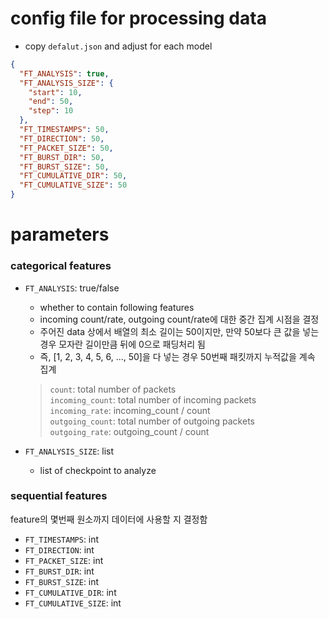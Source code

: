 # config file for processing data

- copy `defalut.json` and adjust for each model

```json
{
  "FT_ANALYSIS": true,
  "FT_ANALYSIS_SIZE": {
    "start": 10,
    "end": 50,
    "step": 10
  },
  "FT_TIMESTAMPS": 50,
  "FT_DIRECTION": 50,
  "FT_PACKET_SIZE": 50,
  "FT_BURST_DIR": 50,
  "FT_BURST_SIZE": 50,
  "FT_CUMULATIVE_DIR": 50,
  "FT_CUMULATIVE_SIZE": 50
}
```

# parameters

### categorical features

- `FT_ANALYSIS`: true/false

  - whether to contain following features
  - incoming count/rate, outgoing count/rate에 대한 중간 집계 시점을 결정
  - 주어진 data 상에서 배열의 최소 길이는 50이지만, 만약 50보다 큰 값을 넣는 경우 모자란 길이만큼 뒤에 0으로 패딩처리 됨
  - 즉, [1, 2, 3, 4, 5, 6, ..., 50]을 다 넣는 경우 50번째 패킷까지 누적값을 계속 집계

  > `count`: total number of packets<br>
  > `incoming_count`: total number of incoming packets<br>
  > `incoming_rate`: incoming_count / count<br>
  > `outgoing_count`: total number of outgoing packets<br>
  > `outgoing_rate`: outgoing_count / count<br>

- `FT_ANALYSIS_SIZE`: list

  - list of checkpoint to analyze

### sequential features

feature의 몇번째 원소까지 데이터에 사용할 지 결정함

- `FT_TIMESTAMPS`: int
- `FT_DIRECTION`: int
- `FT_PACKET_SIZE`: int
- `FT_BURST_DIR`: int
- `FT_BURST_SIZE`: int
- `FT_CUMULATIVE_DIR`: int
- `FT_CUMULATIVE_SIZE`: int
